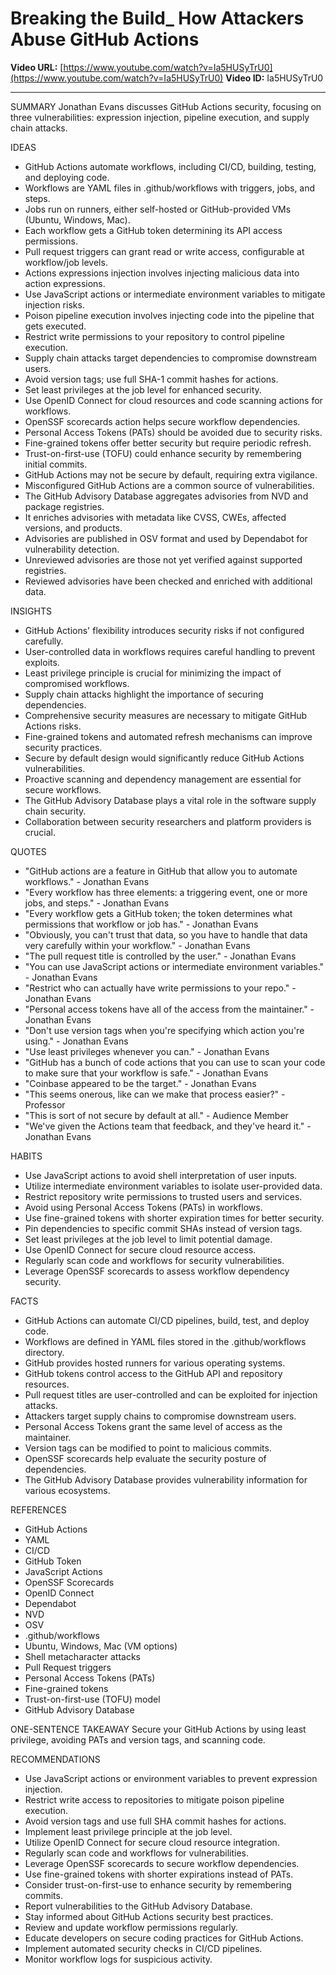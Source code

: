 # Breaking the Build_ How Attackers Abuse GitHub Actions

**Video URL:** [https://www.youtube.com/watch?v=Ia5HUSyTrU0](https://www.youtube.com/watch?v=Ia5HUSyTrU0)
**Video ID:** Ia5HUSyTrU0

---

SUMMARY
Jonathan Evans discusses GitHub Actions security, focusing on three vulnerabilities: expression injection, pipeline execution, and supply chain attacks.

IDEAS
* GitHub Actions automate workflows, including CI/CD, building, testing, and deploying code.
* Workflows are YAML files in .github/workflows with triggers, jobs, and steps.
* Jobs run on runners, either self-hosted or GitHub-provided VMs (Ubuntu, Windows, Mac).
* Each workflow gets a GitHub token determining its API access permissions.
* Pull request triggers can grant read or write access, configurable at workflow/job levels.
* Actions expressions injection involves injecting malicious data into action expressions.
* Use JavaScript actions or intermediate environment variables to mitigate injection risks.
* Poison pipeline execution involves injecting code into the pipeline that gets executed.
* Restrict write permissions to your repository to control pipeline execution.
* Supply chain attacks target dependencies to compromise downstream users.
* Avoid version tags; use full SHA-1 commit hashes for actions.
* Set least privileges at the job level for enhanced security.
* Use OpenID Connect for cloud resources and code scanning actions for workflows.
* OpenSSF scorecards action helps secure workflow dependencies.
* Personal Access Tokens (PATs) should be avoided due to security risks.
* Fine-grained tokens offer better security but require periodic refresh.
* Trust-on-first-use (TOFU) could enhance security by remembering initial commits.
* GitHub Actions may not be secure by default, requiring extra vigilance.
* Misconfigured GitHub Actions are a common source of vulnerabilities.
* The GitHub Advisory Database aggregates advisories from NVD and package registries.
* It enriches advisories with metadata like CVSS, CWEs, affected versions, and products.
* Advisories are published in OSV format and used by Dependabot for vulnerability detection.
* Unreviewed advisories are those not yet verified against supported registries.
* Reviewed advisories have been checked and enriched with additional data.

INSIGHTS
* GitHub Actions' flexibility introduces security risks if not configured carefully.
* User-controlled data in workflows requires careful handling to prevent exploits.
* Least privilege principle is crucial for minimizing the impact of compromised workflows.
* Supply chain attacks highlight the importance of securing dependencies.
* Comprehensive security measures are necessary to mitigate GitHub Actions risks.
* Fine-grained tokens and automated refresh mechanisms can improve security practices.
* Secure by default design would significantly reduce GitHub Actions vulnerabilities.
* Proactive scanning and dependency management are essential for secure workflows.
* The GitHub Advisory Database plays a vital role in the software supply chain security.
* Collaboration between security researchers and platform providers is crucial.

QUOTES
* "GitHub actions are a feature in GitHub that allow you to automate workflows." - Jonathan Evans
* "Every workflow has three elements: a triggering event, one or more jobs, and steps." - Jonathan Evans
* "Every workflow gets a GitHub token; the token determines what permissions that workflow or job has." - Jonathan Evans
* "Obviously, you can't trust that data, so you have to handle that data very carefully within your workflow." - Jonathan Evans
* "The pull request title is controlled by the user." - Jonathan Evans
* "You can use JavaScript actions or intermediate environment variables." - Jonathan Evans
* "Restrict who can actually have write permissions to your repo." - Jonathan Evans
* "Personal access tokens have all of the access from the maintainer." - Jonathan Evans
* "Don't use version tags when you're specifying which action you're using." - Jonathan Evans
* "Use least privileges whenever you can." - Jonathan Evans
* "GitHub has a bunch of code actions that you can use to scan your code to make sure that your workflow is safe." - Jonathan Evans
* "Coinbase appeared to be the target." - Jonathan Evans
* "This seems onerous, like can we make that process easier?" - Professor
* "This is sort of not secure by default at all." - Audience Member
* "We've given the Actions team that feedback, and they've heard it." - Jonathan Evans

HABITS
* Use JavaScript actions to avoid shell interpretation of user inputs.
* Utilize intermediate environment variables to isolate user-provided data.
* Restrict repository write permissions to trusted users and services.
* Avoid using Personal Access Tokens (PATs) in workflows.
* Use fine-grained tokens with shorter expiration times for better security.
* Pin dependencies to specific commit SHAs instead of version tags.
* Set least privileges at the job level to limit potential damage.
* Use OpenID Connect for secure cloud resource access.
* Regularly scan code and workflows for security vulnerabilities.
* Leverage OpenSSF scorecards to assess workflow dependency security.

FACTS
* GitHub Actions can automate CI/CD pipelines, build, test, and deploy code.
* Workflows are defined in YAML files stored in the .github/workflows directory.
* GitHub provides hosted runners for various operating systems.
* GitHub tokens control access to the GitHub API and repository resources.
* Pull request titles are user-controlled and can be exploited for injection attacks.
* Attackers target supply chains to compromise downstream users.
* Personal Access Tokens grant the same level of access as the maintainer.
* Version tags can be modified to point to malicious commits.
* OpenSSF scorecards help evaluate the security posture of dependencies.
* The GitHub Advisory Database provides vulnerability information for various ecosystems.

REFERENCES
* GitHub Actions
* YAML
* CI/CD
* GitHub Token
* JavaScript Actions
* OpenSSF Scorecards
* OpenID Connect
* Dependabot
* NVD
* OSV
* .github/workflows
* Ubuntu, Windows, Mac (VM options)
* Shell metacharacter attacks
* Pull Request triggers
* Personal Access Tokens (PATs)
* Fine-grained tokens
* Trust-on-first-use (TOFU) model
* GitHub Advisory Database

ONE-SENTENCE TAKEAWAY
Secure your GitHub Actions by using least privilege, avoiding PATs and version tags, and scanning code.

RECOMMENDATIONS
* Use JavaScript actions or environment variables to prevent expression injection.
* Restrict write access to repositories to mitigate poison pipeline execution.
* Avoid version tags and use full SHA commit hashes for actions.
* Implement least privilege principle at the job level.
* Utilize OpenID Connect for secure cloud resource integration.
* Regularly scan code and workflows for vulnerabilities.
* Leverage OpenSSF scorecards to secure workflow dependencies.
* Use fine-grained tokens with shorter expirations instead of PATs.
* Consider trust-on-first-use to enhance security by remembering commits.
* Report vulnerabilities to the GitHub Advisory Database.
* Stay informed about GitHub Actions security best practices.
* Review and update workflow permissions regularly.
* Educate developers on secure coding practices for GitHub Actions.
* Implement automated security checks in CI/CD pipelines.
* Monitor workflow logs for suspicious activity.
